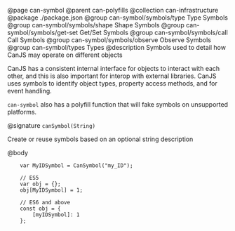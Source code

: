 @page can-symbol
@parent can-polyfills
@collection can-infrastructure
@package ./package.json
@group can-symbol/symbols/type Type Symbols
@group can-symbol/symbols/shape Shape Symbols
@group can-symbol/symbols/get-set Get/Set Symbols
@group can-symbol/symbols/call Call Symbols
@group can-symbol/symbols/observe Observe Symbols
@group can-symbol/types Types
@description Symbols used to detail how CanJS may operate on different objects

CanJS has a consistent internal interface for objects to interact with each other, and this is also important for interop
with external libraries.  CanJS uses symbols to identify object types, property access methods, and for event
handling.

`can-symbol` also has a polyfill function that will fake symbols on unsupported platforms.

@signature `canSymbol(String)`

Create or reuse symbols based on an optional string description

@body

```
	var MyIDSymbol = CanSymbol("my_ID");

	// ES5
	var obj = {};
	obj[MyIDSymbol] = 1;

	// ES6 and above
	const obj = {
		[myIDSymbol]: 1
	};
```
